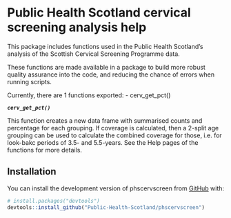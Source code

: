 
<!-- README.md is generated from README.Rmd. Please edit that file -->

# Public Health Scotland cervical screening analysis help

<!-- badges: start -->
<!-- badges: end -->

This package includes functions used in the Public Health Scotland’s
analysis of the Scottish Cervical Screening Programme data.

These functions are made available in a package to build more robust
quality assurance into the code, and reducing the chance of errors when
running scripts.

Currently, there are 1 functions exported: - cerv_get_pct()

***`cerv_get_pct()`***

This function creates a new data frame with summarised counts and
percentage for each grouping. If coverage is calculated, then a 2-split
age grouping can be used to calculate the combined coverage for those,
i.e. for look-bakc periods of 3.5- and 5.5-years. See the Help pages of
the functions for more details.

## Installation

You can install the development version of phscervscreen from
[GitHub](https://github.com/) with:

``` r
# install.packages("devtools")
devtools::install_github("Public-Health-Scotland/phscervscreen")
```
